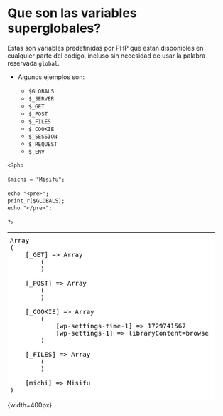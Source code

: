 # Que son las variables superglobales?

Estas son variables predefinidas por PHP que estan disponibles en cualquier parte del codigo, incluso sin necesidad de usar la palabra reservada `global`.

- Algunos ejemplos son:

    - `$GLOBALS`
    - `$_SERVER`
    - `$_GET`
    - `$_POST`
    - `$_FILES`
    - `$_COOKIE`
    - `$_SESSION`
    - `$_REQUEST`
    - `$_ENV`

```
<?php

$michi = "Misifu";

echo "<pre>";
print_r($GLOBALS);
echo "</pre>";

?>
```
![Variables globales](../../images/globals.png){width=400px}

